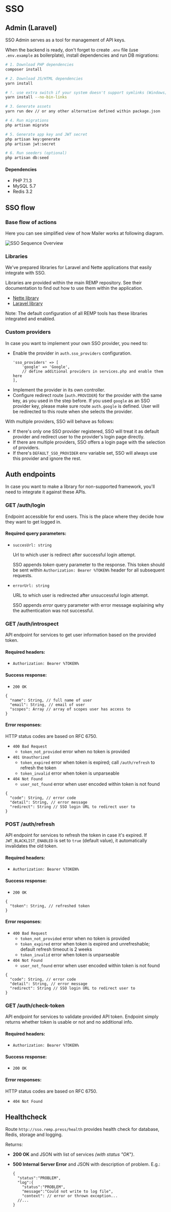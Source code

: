 # SSO

## Admin (Laravel)

SSO Admin serves as a tool for management of API keys.

When the backend is ready, don't forget to create `.env` file (use `.env.example` as boilerplate), install dependencies and run DB migrations:

```bash
# 1. Download PHP dependencies
composer install

# 2. Download JS/HTML dependencies
yarn install

# !. use extra switch if your system doesn't support symlinks (Windows; can be enabled)
yarn install --no-bin-links

# 3. Generate assets
yarn run dev // or any other alternative defined within package.json

# 4. Run migrations
php artisan migrate

# 5. Generate app key and JWT secret
php artisan key:generate
php artisan jwt:secret

# 6. Run seeders (optional)
php artisan db:seed

```

#### Dependencies

- PHP 7.1.3
- MySQL 5.7
- Redis 3.2

## SSO flow

### Base flow of actions

Here you can see simplified view of how Mailer works at following diagram.

![SSO Sequence Overview](./resources/docs/sequence_overview.svg)

### Libraries

We've prepared libraries for Laravel and Nette applications that easily integrate with SSO.

Libraries are provided within the main REMP repository. See their documentation to find out
how to use them within the application.

* [Nette library](../Composer/nette-sso)
* [Laravel library](../Composer/laravel-sso)

Note: The default configuration of all REMP tools has these libraries integrated and enabled.

### Custom providers

In case you want to implement your own SSO provider, you need to:

- Enable the provider in `auth.sso_providers` configuration.
  ```
  'sso_providers' => [
      'google' => 'Google',
      // define additional providers in services.php and enable them here
  ],
  ```
- Implement the provider in its own controller.
- Configure redirect route (`auth.PROVIDER`) for the provider with the same key, as you used in the step before. If you used `google` as an SSO provider key, please make sure route `auth.google` is defined. User will be redirected to this route when she selects the provider.

With multiple providers, SSO will behave as follows:

- If there's only one SSO provider registered, SSO will treat it as default provider and redirect user to the provider's login page directly.
- If there are multiple providers, SSO offers a login page with the selection of providers.
- If there's `DEFAULT_SSO_PROVIDER` env variable set, SSO will always use this provider and ignore the rest.

## Auth endpoints

In case you want to make a library for non-supported framework, you'll need to integrate it
against these APIs.

### GET /auth/login

Endpoint accessible for end users. This is the place where they decide how they want to
get logged in.

#### Required query parameters:

* `succesUrl: string`
  
  Url to which user is redirect after successful login attempt.
  
  SSO appends *token* query parameter to the response. This token should be sent within
  `Authorization: Bearer %TOKEN%` header for all subsequent requests.
  
* `errorUrl: string`

  URL to which user is redirected after unsuccessful login attempt.
  
  SSO appends *error* query parameter with error message explaining why the authentication
  was not successful.
  
### GET /auth/introspect

API endpoint for services to get user information based on the provided token.
  
#### Required headers:
  
* `Authorization: Bearer %TOKEN%`

#### Success response:

* `200 OK`
```
{
  "name": String, // full name of user
  "email": String, // email of user
  "scopes": Array // array of scopes user has access to
}
```

#### Error responses:

HTTP status codes are based on RFC 6750.

* `400 Bad Request`
  * `token_not_provided` error when no token is provided
* `401 Unauthorized`
  * `token_expired` error when token is expired; call `/auth/refresh` to refresh the token 
  * `token_invalid` error when token is unparseable
* `404 Not Found`
  * `user_not_found` error when user encoded within token is not found
  
```
{
  "code": String, // error code
  "detail": String, // error message
  "redirect": String // SSO login URL to redirect user to
}
```
  
### POST /auth/refresh

API endpoint for services to refresh the token in case it's expired. If `JWT_BLACKLIST_ENABLED`
is set to `true` (default value), it automatically invalidates the old token.

#### Required headers:
  
* `Authorization: Bearer %TOKEN%`

#### Success response:

* `200 OK`
```
{
  "token": String, // refreshed token
}
```

#### Error responses:

* `400 Bad Request`
  * `token_not_provided` error when no token is provided 
  * `token_expired` error when token is expired and unrefreshable; default refresh timeout is 2 weeks
  * `token_invalid` error when token is unparseable
* `404 Not Found`
  * `user_not_found` error when user encoded within token is not found

```
{
  "code": String, // error code
  "detail": String, // error message
  "redirect": String // SSO login URL to redirect user to
}
```

### GET /auth/check-token

API endpoint for services to validate provided API token. Endpoint simply returns whether token
is usable or not and no additional info.
  
#### Required headers:
  
* `Authorization: Bearer %TOKEN%`

#### Success response:

* `200 OK`

#### Error responses:

HTTP status codes are based on RFC 6750.

* `404 Not Found`

## Healthcheck

Route `http://sso.remp.press/health` provides health check for database, Redis, storage and logging.

Returns:

- **200 OK** and JSON with list of services _(with status "OK")_.
- **500 Internal Server Error** and JSON with description of problem. E.g.:

    ```
    {
      "status":"PROBLEM",
      "log":{
        "status":"PROBLEM",
        "message":"Could not write to log file",
        "context": // error or thrown exception...
      //...
    }
    ```
